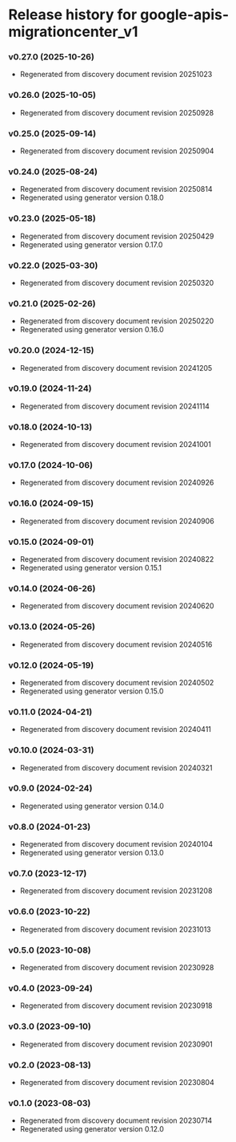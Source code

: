 # Release history for google-apis-migrationcenter_v1

### v0.27.0 (2025-10-26)

* Regenerated from discovery document revision 20251023

### v0.26.0 (2025-10-05)

* Regenerated from discovery document revision 20250928

### v0.25.0 (2025-09-14)

* Regenerated from discovery document revision 20250904

### v0.24.0 (2025-08-24)

* Regenerated from discovery document revision 20250814
* Regenerated using generator version 0.18.0

### v0.23.0 (2025-05-18)

* Regenerated from discovery document revision 20250429
* Regenerated using generator version 0.17.0

### v0.22.0 (2025-03-30)

* Regenerated from discovery document revision 20250320

### v0.21.0 (2025-02-26)

* Regenerated from discovery document revision 20250220
* Regenerated using generator version 0.16.0

### v0.20.0 (2024-12-15)

* Regenerated from discovery document revision 20241205

### v0.19.0 (2024-11-24)

* Regenerated from discovery document revision 20241114

### v0.18.0 (2024-10-13)

* Regenerated from discovery document revision 20241001

### v0.17.0 (2024-10-06)

* Regenerated from discovery document revision 20240926

### v0.16.0 (2024-09-15)

* Regenerated from discovery document revision 20240906

### v0.15.0 (2024-09-01)

* Regenerated from discovery document revision 20240822
* Regenerated using generator version 0.15.1

### v0.14.0 (2024-06-26)

* Regenerated from discovery document revision 20240620

### v0.13.0 (2024-05-26)

* Regenerated from discovery document revision 20240516

### v0.12.0 (2024-05-19)

* Regenerated from discovery document revision 20240502
* Regenerated using generator version 0.15.0

### v0.11.0 (2024-04-21)

* Regenerated from discovery document revision 20240411

### v0.10.0 (2024-03-31)

* Regenerated from discovery document revision 20240321

### v0.9.0 (2024-02-24)

* Regenerated using generator version 0.14.0

### v0.8.0 (2024-01-23)

* Regenerated from discovery document revision 20240104
* Regenerated using generator version 0.13.0

### v0.7.0 (2023-12-17)

* Regenerated from discovery document revision 20231208

### v0.6.0 (2023-10-22)

* Regenerated from discovery document revision 20231013

### v0.5.0 (2023-10-08)

* Regenerated from discovery document revision 20230928

### v0.4.0 (2023-09-24)

* Regenerated from discovery document revision 20230918

### v0.3.0 (2023-09-10)

* Regenerated from discovery document revision 20230901

### v0.2.0 (2023-08-13)

* Regenerated from discovery document revision 20230804

### v0.1.0 (2023-08-03)

* Regenerated from discovery document revision 20230714
* Regenerated using generator version 0.12.0

